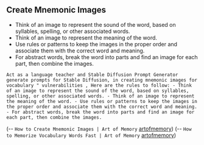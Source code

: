 ## Create Mnemonic Images
- Think of an image to represent the sound of the word, based on syllables, spelling, or other associated words.
- Think of an image to represent the meaning of the word.
- Use rules or patterns to keep the images in the proper order and associate them with the correct word and meaning.
- For abstract words, break the word into parts and find an image for each part, then combine the images.

```
Act as a language teacher and Stable Diffusion Prompt Generator generate prompts for Stable Diffusion, in creating mnemonic images for vocabulary " vulnerabilities , Here are the rules to follow: - Think of an image to represent the sound of the word, based on syllables, spelling, or other associated words. - Think of an image to represent the meaning of the word. - Use rules or patterns to keep the images in the proper order and associate them with the correct word and meaning. - For abstract words, break the word into parts and find an image for each part, then combine the images.

```
(-- `How to Create Mnemonic Images | Art of Memory` [artofmemory](https://artofmemory.com/tutorials/how-to-create-mnemonic-images/))
(-- `How to Memorize Vocabulary Words Fast | Art of Memory` [artofmemory](https://artofmemory.com/blog/memorize-vocabulary-words/))


